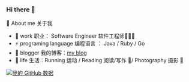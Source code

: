 ### Hi there 👋

🌱 About me 关于我

- 💼 work 职业： Software Engineer 软件工程师👨🏻‍💻
- ⚡ programing language 编程语言 ： Java / Ruby / Go
- 📖 blogger 我的博客：[my blog](https://www.cnblogs.com/xiao2shiqi/) 
- 🏃 life 生活：Running 运动 / Reading 阅读/写作 📖/ Photography 摄影 📸


[![我的 GitHub 数据](https://github-readme-stats.vercel.app/api?username=xiao2shiqi)](https://github.com/xiao2shiqi)
